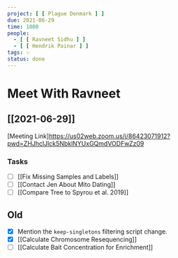 ```yaml
---
project: [ [ Plague Denmark ] ]
due: 2021-06-29
time: 1000
people:
  - [ [ Ravneet Sidhu ] ]
  - [ [ Hendrik Poinar ] ]
tags: ✨
status: done
---
```


# Meet With Ravneet

## [[2021-06-29]]

[Meeting Link]https://us02web.zoom.us/j/86423071912?pwd=ZHJhclJlck5NbklNYUxGQmdVODFwZz09

### Tasks

- [ ] [[Fix Missing Samples and Labels]]
- [ ] [[Contact Jen About Mito Dating]]
- [ ] [[Compare Tree to Spyrou et al. 2019]]

## Old

- [x] Mention the ```keep-singletons``` filtering script change.
- [x] [[Calculate Chromosome Resequencing]]
- [ ] [[Calculate Bait Concentration for Enrichment]]